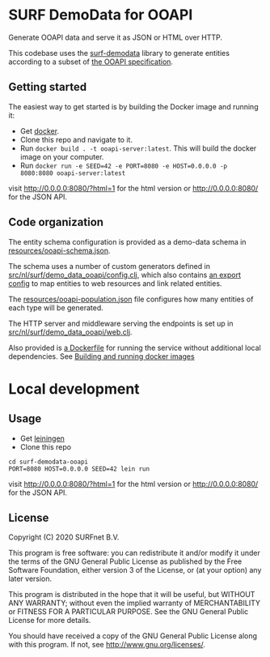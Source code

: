 # SURF DemoData for OOAPI

Generate OOAPI data and serve it as JSON or HTML over HTTP.

This codebase uses the
[surf-demodata](https://github.com/zeekat/surf-demodata) library to
generate entities according to a subset of
[the OOAPI specification](https://github.com/open-education-api/specification).

## Getting started
The easiest way to get started is by building the Docker image and running it:
- Get [docker](https://docs.docker.com/get-docker/).
- Clone this repo and navigate to it.
- Run `docker build . -t ooapi-server:latest`. This will build the docker image on your computer.
- Run `docker run -e SEED=42 -e PORT=8080 -e HOST=0.0.0.0 -p 8080:8080 ooapi-server:latest`

visit http://0.0.0.0:8080/?html=1 for the html version or http://0.0.0.0:8080/
for the JSON API.

## Code organization

The entity schema configuration is provided as a demo-data schema in
[resources/ooapi-schema.json](resources/ooapi-schema.json).

The schema uses a number of custom generators defined in
[src/nl/surf/demo_data_ooapi/config.clj](src/nl/surf/demo_data_ooapi/config.clj#L44),
which also contains [an export
config](src/nl/surf/demo_data_ooapi/config.clj#L118) to map entities
to web resources and link related entities.

The [resources/ooapi-population.json](resources/ooapi-population.json)
file configures how many entities of each type will be generated.

The HTTP server and middleware serving the endpoints is set up in
[src/nl/surf/demo_data_ooapi/web.clj](src/nl/surf/demo_data_ooapi/web.clj).

Also provided is [a Dockerfile](Dockerfile) for running the service
without additional local dependencies. See [Building and running
docker images](#building-and-running-docker-images)

# Local development

## Usage

- Get [leiningen](https://leiningen.org/)
- Clone this repo

```
cd surf-demodata-ooapi
PORT=8080 HOST=0.0.0.0 SEED=42 lein run
```

visit http://0.0.0.0:8080/?html=1 for the html version or http://0.0.0.0:8080/
for the JSON API.

## License

Copyright (C) 2020 SURFnet B.V.

This program is free software: you can redistribute it and/or modify it under
the terms of the GNU General Public License as published by the Free Software
Foundation, either version 3 of the License, or (at your option) any later
version.

This program is distributed in the hope that it will be useful, but WITHOUT
ANY WARRANTY; without even the implied warranty of MERCHANTABILITY or FITNESS
FOR A PARTICULAR PURPOSE. See the GNU General Public License for more details.

You should have received a copy of the GNU General Public License along with
this program. If not, see http://www.gnu.org/licenses/.

